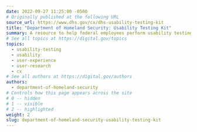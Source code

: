 ```yaml
---
date: 2022-09-27 11:25:00 -0500
# Originally published at the following URL
source_url: https://www.dhs.gov/cx/dhs-usability-testing-kit
title: "Department of Homeland Security: Usability Testing Kit"
summary: A resource to help federal employees perform usability testing.
# See all topics at https://digital.gov/topics
topics:
  - usability-testing
  - usability
  - user-experience
  - user-research
  - cx
# See all authors at https://digital.gov/authors
authors:
  - department-of-homeland-security
# Controls how this page appears across the site
# 0 -- hidden
# 1 -- visible
# 2 -- highlighted
weight: 2
slug: department-of-homeland-security-usability-testing-kit
---
```

